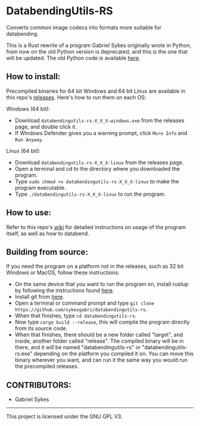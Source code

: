 # DatabendingUtils-RS
Converts common image codecs into formats more suitable for databending.

This is a Rust rewrite of a program Gabriel Sykes originally wrote in Python, from now on the old Python version is deprecated, and this is the one that will be updated. The old Python code is available [here](https://github.com/sykesgabri/databendingutils).

## How to install:

Precompiled binaries for 64 bit Windows and 64 bit Linux are available in this repo's [releases](https://github.com/sykesgabri/databendingutils-rs/releases). Here's how to run them on each OS:

Windows (64 bit):

- Download `databendingutils-rs-X_X_X-windows.exe` from the releases page, and double click it.
- If Windows Defender gives you a warning prompt, click `More Info` and `Run Anyway`.

Linux (64 bit):

- Download `databendingutils-rs-X_X_X-linux` from the releases page.
- Open a terminal and cd to the directory where you downloaded the program.
- Type `sudo chmod +x databendingutils-rs-X_X_X-linux` to make the program executable.
- Type `./databendingutils-rs-X_X_X-linux` to run the program.

## How to use:

Refer to this repo's [wiki](https://github.com/sykesgabri/databendingutils-rs/wiki) for detailed instructions on usage of the program itself, as well as how to databend.

## Building from source:

If you need the program on a platform not in the releases, such as 32 bit Windows or MacOS, follow these instructions:

- On the same device that you want to run the program on, install rustup by following the instructions found [here](https://www.rust-lang.org/tools/install).
- Install git from [here](https://git-scm.com/downloads).
- Open a terminal or command prompt and type `git clone https://github.com/sykesgabri/databendingutils-rs`.
- When that finishes, type `cd databendingutils-rs`.
- Now type `cargo build --release`, this will compile the program directly from its source code.
- When that finishes, there should be a new folder called "target", and inside, another folder called "release". The compiled binary will be in there, and it will be named "databendingutils-rs" or "databendingutils-rs.exe" depending on the platform you compiled it on. You can move this binary wherever you want, and can run it the same way you would run the precompiled releases.

## CONTRIBUTORS:

- Gabriel Sykes

---
This project is licensed under the GNU GPL V3.
